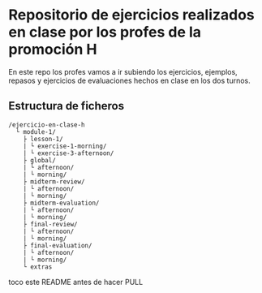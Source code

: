 # Repositorio de ejercicios realizados en clase por los profes de la promoción H

En este repo los profes vamos a ir subiendo los ejercicios, ejemplos, repasos y ejercicios de evaluaciones hechos en clase en los dos turnos.

## Estructura de ficheros

```
/ejercicio-en-clase-h
  └ module-1/
    ├ lesson-1/
    | └ exercise-1-morning/
    | └ exercise-3-afternoon/
    ├ global/
    | └ afternoon/
    | └ morning/
    ├ midterm-review/
    | └ afternoon/
    | └ morning/
    ├ midterm-evaluation/
    | └ afternoon/
    | └ morning/
    ├ final-review/
    | └ afternoon/
    | └ morning/
    ├ final-evaluation/
    | └ afternoon/
    | └ morning/
    └ extras
```
toco este README antes de hacer PULL